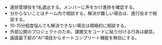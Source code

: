 - 進捗管理役を1名選出する。メンバーに声をかけ進捗を確認する。
- 分からないことはチーム内で相談する。解決が難しい場合は、進行役まで相談する。
- 10-15分程度悩んでも解決できない場合は積極的に相談する。
- 外部公開のプロジェクトのため、課題文をコードに貼り付ける行為は厳禁。
- 画面最下部の"AI"項目からオートコンプリート機能を無効にする。